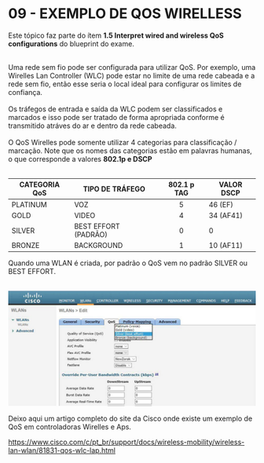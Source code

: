 # 09 - EXEMPLO DE QOS WIRELLESS

Este tópico faz parte do ítem **1.5 Interpret wired and wireless QoS configurations** do blueprint do exame. <br></br>

Uma rede sem fio pode ser configurada para utilizar QoS. Por exemplo, uma Wirelles Lan Controller (WLC) pode estar no limite de uma rede cabeada e a rede sem fio, então esse seria o local ideal para configurar os limites de confiança. <br></br>
Os tráfegos de entrada e saída da WLC podem ser classificados e marcados e isso pode ser tratado de forma apropriada conforme é transmitido atráves do ar e dentro da rede cabeada. <br></br>
O QoS Wirelles pode somente utilizar 4 categorias para classificação / marcação. Note que os nomes das categorias estão em palavras humanas, o que corresponde a valores **802.1p e DSCP** <br></br>

| CATEGORIA QoS | TIPO DE TRÁFEGO      | 802.1 p TAG | VALOR DSCP |
| ------------- | -------------------- | :---------: | ---------- |
| PLATINUM      | VOZ                  | 5           | 46 (EF)    |
| GOLD          | VIDEO                | 4           | 34 (AF41)  |
| SILVER        | BEST EFFORT (PADRÃO) | 0           | 0          |
| BRONZE        | BACKGROUND           | 1           | 10 (AF11)  |

Quando uma WLAN é criada, por padrão o QoS vem no padrão SILVER ou BEST EFFORT. <br> </br>

![WIFI_QoS](Imagens/01-exemplo_qos.jpg)

Deixo aqui um artigo completo do site da Cisco onde existe um exemplo de QoS em controladoras Wirelles e Aps.

<https://www.cisco.com/c/pt_br/support/docs/wireless-mobility/wireless-lan-wlan/81831-qos-wlc-lap.html>